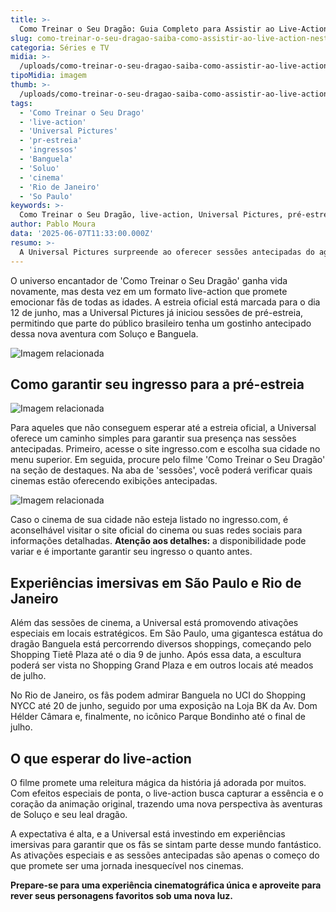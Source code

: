 ```yaml
---
title: >-
  Como Treinar o Seu Dragão: Guia Completo para Assistir ao Live-Action no Brasil
slug: como-treinar-o-seu-dragao-saiba-como-assistir-ao-live-action-neste-final-de-semana
categoria: Séries e TV
midia: >-
  /uploads/como-treinar-o-seu-dragao-saiba-como-assistir-ao-live-action-neste-final-de-semana-thumb.webp
tipoMidia: imagem
thumb: >-
  /uploads/como-treinar-o-seu-dragao-saiba-como-assistir-ao-live-action-neste-final-de-semana-thumb.webp
tags:
  - 'Como Treinar o Seu Drago'
  - 'live-action'
  - 'Universal Pictures'
  - 'pr-estreia'
  - 'ingressos'
  - 'Banguela'
  - 'Soluo'
  - 'cinema'
  - 'Rio de Janeiro'
  - 'So Paulo'
keywords: >-
  Como Treinar o Seu Dragão, live-action, Universal Pictures, pré-estreia, ingressos, Banguela, Soluço, cinema, Rio de Janeiro, São Paulo
author: Pablo Moura
data: '2025-06-07T11:33:00.000Z'
resumo: >-
  A Universal Pictures surpreende ao oferecer sessões antecipadas do aguardado live-action 'Como Treinar o Seu Dragão' em várias cidades brasileiras. Descubra como garantir seu ingresso e participar das ativações especiais.
---
```


O universo encantador de 'Como Treinar o Seu Dragão' ganha vida novamente, mas desta vez em um formato live-action que promete emocionar fãs de todas as idades. A estreia oficial está marcada para o dia 12 de junho, mas a Universal Pictures já iniciou sessões de pré-estreia, permitindo que parte do público brasileiro tenha um gostinho antecipado dessa nova aventura com Soluço e Banguela.

![Imagem relacionada](/uploads/como-treinar-o-seu-dragao-saiba-como-assistir-ao-live-action-neste-final-de-semana-0.png)

## Como garantir seu ingresso para a pré-estreia

![Imagem relacionada](/uploads/como-treinar-o-seu-dragao-saiba-como-assistir-ao-live-action-neste-final-de-semana-1.png)

Para aqueles que não conseguem esperar até a estreia oficial, a Universal oferece um caminho simples para garantir sua presença nas sessões antecipadas. Primeiro, acesse o site ingresso.com e escolha sua cidade no menu superior. Em seguida, procure pelo filme 'Como Treinar o Seu Dragão' na seção de destaques. Na aba de 'sessões', você poderá verificar quais cinemas estão oferecendo exibições antecipadas.

![Imagem relacionada](/uploads/como-treinar-o-seu-dragao-saiba-como-assistir-ao-live-action-neste-final-de-semana-2.png)

Caso o cinema de sua cidade não esteja listado no ingresso.com, é aconselhável visitar o site oficial do cinema ou suas redes sociais para informações detalhadas. **Atenção aos detalhes:** a disponibilidade pode variar e é importante garantir seu ingresso o quanto antes.

## Experiências imersivas em São Paulo e Rio de Janeiro

Além das sessões de cinema, a Universal está promovendo ativações especiais em locais estratégicos. Em São Paulo, uma gigantesca estátua do dragão Banguela está percorrendo diversos shoppings, começando pelo Shopping Tietê Plaza até o dia 9 de junho. Após essa data, a escultura poderá ser vista no Shopping Grand Plaza e em outros locais até meados de julho.

No Rio de Janeiro, os fãs podem admirar Banguela no UCI do Shopping NYCC até 20 de junho, seguido por uma exposição na Loja BK da Av. Dom Hélder Câmara e, finalmente, no icônico Parque Bondinho até o final de julho.

## O que esperar do live-action

O filme promete uma releitura mágica da história já adorada por muitos. Com efeitos especiais de ponta, o live-action busca capturar a essência e o coração da animação original, trazendo uma nova perspectiva às aventuras de Soluço e seu leal dragão.

A expectativa é alta, e a Universal está investindo em experiências imersivas para garantir que os fãs se sintam parte desse mundo fantástico. As ativações especiais e as sessões antecipadas são apenas o começo do que promete ser uma jornada inesquecível nos cinemas.

**Prepare-se para uma experiência cinematográfica única e aproveite para rever seus personagens favoritos sob uma nova luz.**